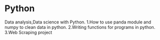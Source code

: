 # Python
Data  analysis,Data science with Python.
1.How to use panda module and numpy to clean data in python.
2.Writing functions for programs in python.
3.Web Scraping project
